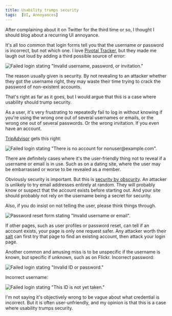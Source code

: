 ```yaml
---
title: Usability trumps security
tags:  [UI, Annoyances]
---
```


After complaining about it on Twitter for the third time or so, I thought I should blog about a recurring UI annoyance.

It's all too common that login forms tell you that the username *or* password is incorrect, but not which one. I love [Pivotal Tracker](https://www.pivotaltracker.com/), but they made me laugh out loud by adding a third possible source of error:

![Failed login stating "Invalid username, password, or invitation."](http://dl.dropbox.com/u/546793/blog/2011-07-16-usability-trumps-security/pivotal-login.png)

The reason usually given is security. By not revealing to an attacker whether they got the username right, they may waste their time trying to crack the password of non-existent accounts.

That's right as far as it goes, but I would argue that this is a case where usability should trump security.

As a user, it's very frustrating to repeatedly fail to log in without knowing if you're using the wrong one out of several usernames or emails, or the wrong one out of several passwords. Or the wrong invitation. If you even have an account.

[TripAdvisor](http://tripadvisor.com) gets this right:

![Failed login stating "There is no account for nonuser@example.com".](http://dl.dropbox.com/u/546793/blog/2011-07-16-usability-trumps-security/tripadvisor-login.png)

There are definitely cases where it's the user-friendly thing not to reveal if a username or email is in use. Such as on a dating site, where the user may be embarrassed or worse to be revealed as a member.

Obviously security is important. But this is [security by obscurity](http://en.wikipedia.org/wiki/Security_through_obscurity). An attacker is unlikely to try email addresses entirely at random. They will probably know or suspect that the account exists before starting out. And your site should probably not rely on the username being a secret for security.

Also, if you do insist on not telling the user, please think things through.

![Password reset form stating "Invalid username or email".](http://dl.dropbox.com/u/546793/blog/2011-07-16-usability-trumps-security/pivotal-pwreset.png)

If other pages, such as user profiles or password reset, can tell if an account exists, your page is only one request safer. Any attacker worth their [salt](http://en.wikipedia.org/wiki/Salt_\(cryptography\)) can first try that page to find an existing account, then attack your login page.

Another common and amusing miss is to be unspecific if the username is known, but specific if unknown, such as on Flickr. Incorrect password:

![Failed login stating "Invalid ID or password."](http://dl.dropbox.com/u/546793/blog/2011-07-16-usability-trumps-security/yahoo-wrongpw.png)

Incorrect username:

![Failed login stating "This ID is not yet taken."](http://dl.dropbox.com/u/546793/blog/2011-07-16-usability-trumps-security/yahoo-wrongname.png)

I'm not saying it's objectively wrong to be vague about what credential is incorrect. But it is often user-unfriendly, and my opinion is that this is a case where usability trumps security.
